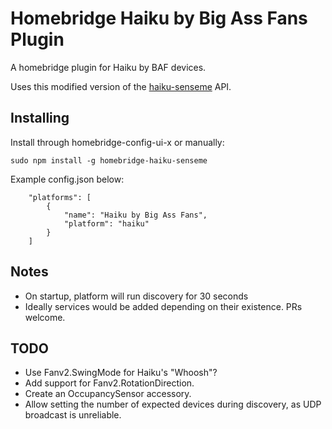 # Homebridge Haiku by Big Ass Fans Plugin

A homebridge plugin for Haiku by BAF devices.

Uses this modified version of the [haiku-senseme](https://github.com/vivienne/haiku-senseme) API.

## Installing

Install through homebridge-config-ui-x or manually:

```
sudo npm install -g homebridge-haiku-senseme
```
Example config.json below:
```
    "platforms": [
        {
            "name": "Haiku by Big Ass Fans",
            "platform": "haiku"
        }
    ]
```

## Notes

* On startup, platform will run discovery for 30 seconds
* Ideally services would be added depending on their existence. PRs welcome.

## TODO

* Use Fanv2.SwingMode for Haiku's "Whoosh"?
* Add support for Fanv2.RotationDirection.
* Create an OccupancySensor accessory.
* Allow setting the number of expected devices during discovery, as UDP broadcast is unreliable.